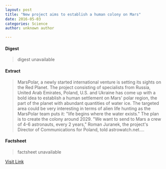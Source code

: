 ```yaml
---
layout: post
title: "New project aims to establish a human colony on Mars"
date: 2016-05-03
categories: Science
author: unknown author

---
```



#### Digest
>digest unavailable

#### Extract
>MarsPolar, a newly started international venture is setting its sights on the Red Planet. The project consisting of specialists from Russia, United Arab Emirates, Poland, U.S. and Ukraine has come up with a bold idea to establish a human settlement on Mars' polar region, the part of the planet with abundant quantities of water ice. The targeted area could be very interesting in terms of alien life hunting as the MarsPolar team puts it: "life begins where the water exists." The plan is to create the colony around 2029. "We want to send to Mars a crew of 4-6 astronauts, every 2 years," Roman Juranek, the project's Director of Communications for Poland, told astrowatch.net....

#### Factsheet
>factsheet unavailable

[Visit Link](http://phys.org/news351840875.html)


